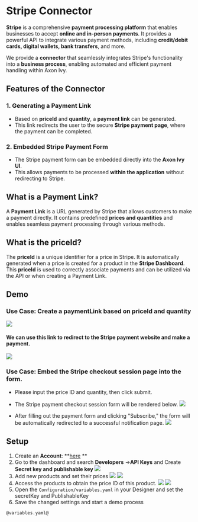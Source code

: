 
# Stripe Connector

**Stripe** is a comprehensive **payment processing platform** that enables businesses to accept **online and in-person payments**. It provides a powerful API to integrate various payment methods, including **credit/debit cards, digital wallets, bank transfers**, and more.

We provide a **connector** that seamlessly integrates Stripe's functionality into a **business process**, enabling automated and efficient payment handling within Axon Ivy.

## Features of the Connector

### 1. Generating a Payment Link
- Based on **priceId** and **quantity**, a **payment link** can be generated.
- This link redirects the user to the secure **Stripe payment page**, where the payment can be completed.

### 2. Embedded Stripe Payment Form
- The Stripe payment form can be embedded directly into the **Axon Ivy UI**.
- This allows payments to be processed **within the application** without redirecting to Stripe.

## What is a Payment Link?
A **Payment Link** is a URL generated by Stripe that allows customers to make a payment directly. It contains predefined **prices and quantities** and enables seamless payment processing through various methods.

## What is the priceId?
The **priceId** is a unique identifier for a price in Stripe. It is automatically generated when a price is created for a product in the **Stripe Dashboard**. This **priceId** is used to correctly associate payments and can be utilized via the API or when creating a Payment Link.



## Demo

### Use Case: Create a paymentLink based on priceId and quantity
![](images/create_paymentLink.png) 

#### We can use this link to redirect to the Stripe payment website and make a payment.
![](images/redirect_to_paymentLink.png)

### Use Case: Embed the Stripe checkout session page into the form.

- Please input the price ID and quantity, then click submit.
- The Stripe payment checkout session form will be rendered below.
![](images/create_embed_checkout_session.png)

- After filling out the payment form and clicking "Subscribe," the form will be automatically redirected to a successful notification page.
![](images/return_successful_page.png)

## Setup
1. Create an **Account**: **[here](https://stripe.com/en-de) **
2. Go to the dashboard and search **Developers** ->**API Keys** and Create **Secret key and publishable key**
![](images/create_api_keys.png)
3. Add new products and set their prices
![](images/Create_products.png)
![](images/add_product.png)
4. Access the products to obtain the price ID of this product.
![](images/go_to_product_get_priceId.png)
![](images/get_PriceId.png)
5. Open the `Configuration/variables.yaml` in your Designer and set the secretKey and PublishableKey
6. Save the changed settings and start a demo process

```
@variables.yaml@
```
